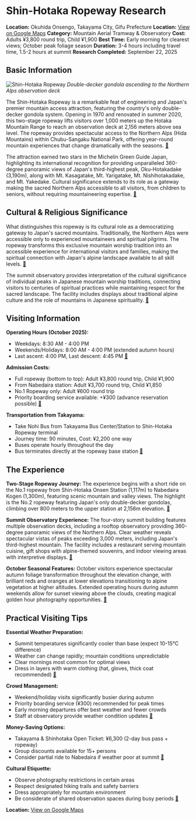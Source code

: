# Shin-Hotaka Ropeway Research

**Location:** Okuhida Onsengo, Takayama City, Gifu Prefecture
**Location:** [View on Google Maps](https://maps.google.com/maps?q=36.1845001,137.557011)
**Category:** Mountain Aerial Tramway & Observatory
**Cost:** Adults ¥3,800 round trip, Child ¥1,900
**Best Time:** Early morning for clearest views; October peak foliage season
**Duration:** 3-4 hours including travel time, 1.5-2 hours at summit
**Research Completed:** September 22, 2025

## Basic Information

![Shin-Hotaka Ropeway](https://upload.wikimedia.org/wikipedia/commons/4/4d/Shinhotaka_Ropeway_%282018-06-22%29.jpg)
*Double-decker gondola ascending to the Northern Alps observation deck*

The Shin-Hotaka Ropeway is a remarkable feat of engineering and Japan's premier mountain access attraction, featuring the country's only double-decker gondola system. Opening in 1970 and renovated in summer 2020, this two-stage ropeway lifts visitors over 1,000 meters up the Hotaka Mountain Range to reach an observation deck at 2,156 meters above sea level. The ropeway provides spectacular access to the Northern Alps (Hida Mountains) within Chubu-Sangaku National Park, offering year-round mountain experiences that change dramatically with the seasons. [🔗](https://shinhotaka-ropeway.jp/en/)

The attraction earned two stars in the Michelin Green Guide Japan, highlighting its international recognition for providing unparalleled 360-degree panoramic views of Japan's third-highest peak, Oku-Hotakadake (3,190m), along with Mt. Kasagatake, Mt. Yarigatake, Mt. Nishihotakadake, and Mt. Yakedake. Cultural significance extends to its role as a gateway making the sacred Northern Alps accessible to all visitors, from children to seniors, without requiring mountaineering expertise. [🔗](https://www.japan.travel/national-parks/parks/chubusangaku/see-and-do/shinhotaka-ropeway/)

## Cultural & Religious Significance

What distinguishes this ropeway is its cultural role as a democratizing gateway to Japan's sacred mountains. Traditionally, the Northern Alps were accessible only to experienced mountaineers and spiritual pilgrims. The ropeway transforms this exclusive mountain worship tradition into an accessible experience for international visitors and families, making the spiritual connection with Japan's alpine landscape available to all skill levels. [🔗](https://visitgifu.com/see-do/shinhotaka-ropeway/)

The summit observatory provides interpretation of the cultural significance of individual peaks in Japanese mountain worship traditions, connecting visitors to centuries of spiritual practices while maintaining respect for the sacred landscape. The facility includes displays about traditional alpine culture and the role of mountains in Japanese spirituality. [🔗](https://centrip-japan.com/article/1659.html)

## Visiting Information

**Operating Hours (October 2025):**
- Weekdays: 8:30 AM - 4:00 PM
- Weekends/Holidays: 8:00 AM - 4:00 PM (extended autumn hours)
- Last ascent: 4:00 PM, Last descent: 4:45 PM [🔗](https://shinhotaka-ropeway.jp/en/)

**Admission Costs:**
- Full ropeway (bottom to top): Adult ¥3,800 round trip, Child ¥1,900
- From Nabedaira station: Adult ¥3,700 round trip, Child ¥1,850
- No.1 Ropeway only: Adult ¥600 round trip
- Priority boarding service available: +¥300 (advance reservation possible) [🔗](https://shinhotaka-ropeway.jp/en/)

**Transportation from Takayama:**
- Take Nohi Bus from Takayama Bus Center/Station to Shin-Hotaka Ropeway terminal
- Journey time: 90 minutes, Cost: ¥2,200 one way
- Buses operate hourly throughout the day
- Bus terminates directly at the ropeway base station [🔗](https://www.japan-guide.com/e/e5943.html)

## The Experience

**Two-Stage Ropeway Journey:**
The experience begins with a short ride on the No.1 ropeway from Shin-Hotaka Onsen Station (1,117m) to Nabedaira Kogen (1,300m), featuring scenic mountain and valley views. The highlight is the No.2 ropeway featuring Japan's only double-decker gondolas, climbing over 800 meters to the upper station at 2,156m elevation. [🔗](https://shinhotaka-ropeway.jp/en/)

**Summit Observatory Experience:**
The four-story summit building features multiple observation decks, including a rooftop observatory providing 360-degree panoramic views of the Northern Alps. Clear weather reveals spectacular vistas of peaks exceeding 3,000 meters, including Japan's third-highest mountain. The facility includes a restaurant serving mountain cuisine, gift shops with alpine-themed souvenirs, and indoor viewing areas with interpretive displays. [🔗](https://www.japan-guide.com/e/e5943.html)

**October Seasonal Features:**
October visitors experience spectacular autumn foliage transformation throughout the elevation change, with brilliant reds and oranges at lower elevations transitioning to alpine vegetation at higher altitudes. Extended operating hours during autumn weekends allow for sunset viewing above the clouds, creating magical golden hour photography opportunities. [🔗](https://visitgifu.com/see-do/shinhotaka-ropeway/)

## Practical Visiting Tips

**Essential Weather Preparation:**
- Summit temperatures significantly cooler than base (expect 10-15°C difference)
- Weather can change rapidly; mountain conditions unpredictable
- Clear mornings most common for optimal views
- Dress in layers with warm clothing (hat, gloves, thick coat recommended) [🔗](https://centrip-japan.com/article/1659.html)

**Crowd Management:**
- Weekend/holiday visits significantly busier during autumn
- Priority boarding service (¥300) recommended for peak times
- Early morning departures offer best weather and fewer crowds
- Staff at observatory provide weather condition updates [🔗](https://shinhotaka-ropeway.jp/en/)

**Money-Saving Options:**
- Takayama & Shinhotaka Open Ticket: ¥6,300 (2-day bus pass + ropeway)
- Group discounts available for 15+ persons
- Consider partial ride to Nabedaira if weather poor at summit [🔗](https://www.okuhida.or.jp/en/tourist_facility)

**Cultural Etiquette:**
- Observe photography restrictions in certain areas
- Respect designated hiking trails and safety barriers
- Dress appropriately for mountain environment
- Be considerate of shared observation spaces during busy periods [🔗](https://centrip-japan.com/article/1659.html)

**Location:** [View on Google Maps](https://maps.google.com/maps?q=Shinhotaka+Ropeway,+Takayama,+Gifu,+Japan)
